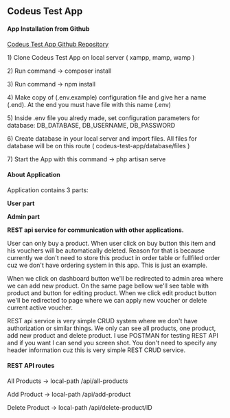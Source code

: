 <h2>Codeus Test App</h2>

<h4><b>App Installation from Github</b></h4>

<a target="_blank" href="https://github.com/markotaskovic93/codeus-test-app">Codeus Test App Github Repository</a>

<p>1) Clone Codeus Test App on local server ( xampp, mamp, wamp )</p>
<p>2) Run command -> composer install</p>
<p>3) Run command -> npm install</p>
<p>4) Make copy of (.env.example) configuration file and give her a name (.end). At the end you must have file with this name (.env)</p>
<p>5) Inside .env file you alredy made, set configuration parameters for database: DB_DATABASE, DB_USERNAME, DB_PASSWORD</p>
<p>6) Create database in your local server and import files. All files for database will be on this route ( codeus-test-app/database/files )</p>
<p>7) Start the App with this command -> php artisan serve</p>


<h4>About Application</h4>

<p>Application contains 3 parts:</p>
<p><b>User part</b></p>
<p><b>Admin part</b></p>
<p><b>REST api service for communication with other applications.</b></p>

<p>User can only buy a product. When user click on buy button this item and his vouchers will be automatically deleted. Reason for that is because currently we don't need to store this product in order table or fullfiled order cuz we don't have ordering system in this app. This is just an example.</p>

<p>When we click on dashboard button we'll be redirected to admin area where we can add new product. On the same page bellow we'll see table with product and button for editing product. When we click edit product button we'll be redirected to  page where we can apply new voucher or delete current active voucher.</p>

<p>REST api service is very simple CRUD system where we don't have authorization or similar things. We only can see all products, one product, add new product and delete product. I use POSTMAN for testing REST API and if you want I can send you screen shot. You don't need to specify any header information cuz this is very simple REST CRUD service.</p>


<h4>REST API routes</h4>

<p>All Products -> local-path /api/all-products</p>
<p>Add Product -> local-path /api/add-product</p>
<p>Delete Product -> local-path /api/delete-product/ID</p>